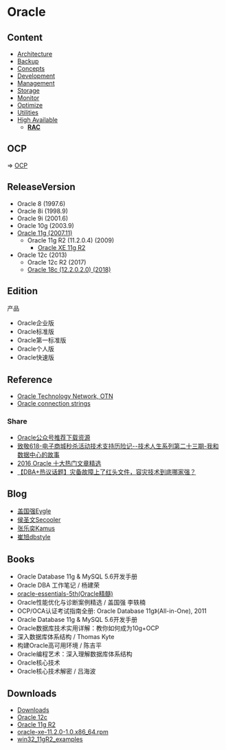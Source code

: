 # Oracle

## Content

- [Architecture](architecture/Readme.md)
- [Backup](Backup/Readme.md)
- [Concepts](Concepts/Readme.md)
- [Development](Dev/Readme.md)
- [Management](Mgmt/Readme.md)
- [Storage](architecture/Storage/Storage.md)
- [Monitor](monitor/Monitor.md)
- [Optimize](Optimize/Readme.md)
- [Utilities](Utilities/Readme.md)
- [High Available](highAvaliability/OracleHA.md)
  - [**RAC**](highAvaliability/rac/RAC.md)

## OCP

=> [OCP](OCP/Readme.md)

## ReleaseVersion

- Oracle 8 (1997.6)
- Oracle 8i (1998.9)
- Oracle 9i (2001.6)
- Oracle 10g (2003.9)
- [Oracle 11g (2007.11)](releaseVersion/OracleDatabase11g.md)
  - Oracle 11g R2 (11.2.0.4) (2009)
    - [Oracle XE 11g R2](releaseVersion/OracleXE_11gr2.md)
- Oracle 12c (2013)
  - Oracle 12c R2 (2017)
  - [Oracle 18c (12.2.0.2.0) (2018)](releaseVersion/OracleDatabase18c.md)


## Edition
产品

- Oracle企业版
- Oracle标准版
- Oracle第一标准版
- Oracle个人版
- Oracle快速版

## Reference

- [Oracle Technology Network, OTN](http://www.oracle.com/technetwork/cn/index.html)
- [Oracle connection strings](https://www.connectionstrings.com/oracle/)

### Share

- [Oracle公众号推荐下载资源](https://mp.weixin.qq.com/s/JisneEItduIa87gcg4cJdA)
- [致敬618-电子商城秒杀活动技术支持历险记--技术人生系列第二十三期-我和数据中心的故事](https://mp.weixin.qq.com/s/KmE_bUgXNg0RLpFGxWpZOg)
- [2016 Oracle 十大热门文章精选](https://mp.weixin.qq.com/s/WQTT0RU7sxtaaUAeZCl0PA)
- [【DBA+热议话题】灾备故障上了红头文件，容灾技术到底哪家强？](https://mp.weixin.qq.com/s/eXxky8SNbZat3TEDAeXv-g)

## Blog

- [盖国强Eygle](http://www.eygle.com/)
- [侯圣文Secooler](http://ocmu.org/)
- [张乐奕Kamus](http://www.dbform.com/)
- [崔旭dbstyle](http://www.dbstyle.net/)

## Books

- Oracle Database 11g & MySQL 5.6开发手册
- Oracle DBA 工作笔记 / 杨建荣
- [oracle-essentials-5th(Oracle精髓)](https://www.safaribooksonline.com/library/view/oracle-essentials-5th/9781449343156/)
- Oracle性能优化与诊断案例精选 / 盖国强 李轶楠
- OCP/OCA认证考试指南全册: Oracle Database 11g》(All-in-One), 2011
- Oracle Database 11g & MySQL 5.6开发手册
- Oracle数据库技术实用详解：教你如何成为10g+OCP
- 深入数据库体系结构 / Thomas Kyte
- 构建Oracle高可用环境 / 陈吉平
- Oracle编程艺术：深入理解数据库体系结构
- Oracle核心技术
- Oracle核心技术解密 / 吕海波


## Downloads

- [Downloads](http://www.oracle.com/technetwork/database/enterprise-edition/downloads/index.html)
- [Oracle 12c](http://www.oracle.com/technetwork/database/enterprise-edition/downloads/oracle12c-linux-12201-3608234.html)
- [Oracle 11g R2](http://www.oracle.com/technetwork/database/enterprise-edition/downloads/112010-win32soft-098987.html)
- [oracle-xe-11.2.0-1.0.x86_64.rpm](http://download.oracle.com/otn/linux/oracle11g/xe/oracle-xe-11.2.0-1.0.x86_64.rpm.zip)
- [win32_11gR2_examples](http://download.oracle.com/otn/nt/oracle11g/112010/win32_11gR2_examples.zip)
